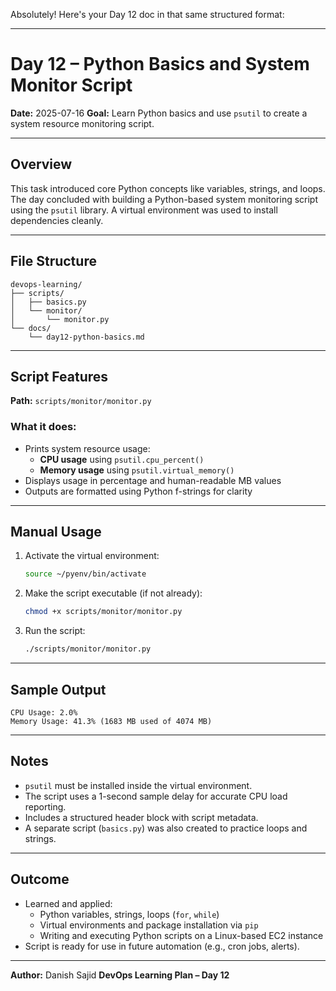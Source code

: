 Absolutely! Here's your Day 12 doc in that same structured format:

---

# Day 12 – Python Basics and System Monitor Script

**Date:** 2025-07-16
**Goal:** Learn Python basics and use `psutil` to create a system resource monitoring script.

---

## Overview

This task introduced core Python concepts like variables, strings, and loops. The day concluded with building a Python-based system monitoring script using the `psutil` library. A virtual environment was used to install dependencies cleanly.

---

## File Structure

```
devops-learning/
├── scripts/
│   ├── basics.py
│   └── monitor/
│       └── monitor.py
└── docs/
    └── day12-python-basics.md
```

---

## Script Features

**Path:** `scripts/monitor/monitor.py`

### What it does:

- Prints system resource usage:
  - **CPU usage** using `psutil.cpu_percent()`
  - **Memory usage** using `psutil.virtual_memory()`
- Displays usage in percentage and human-readable MB values
- Outputs are formatted using Python f-strings for clarity

---

## Manual Usage

1. Activate the virtual environment:

   ```bash
   source ~/pyenv/bin/activate
   ```

2. Make the script executable (if not already):

   ```bash
   chmod +x scripts/monitor/monitor.py
   ```

3. Run the script:

   ```bash
   ./scripts/monitor/monitor.py
   ```

---

## Sample Output

```
CPU Usage: 2.0%
Memory Usage: 41.3% (1683 MB used of 4074 MB)
```

---

## Notes

- `psutil` must be installed inside the virtual environment.
- The script uses a 1-second sample delay for accurate CPU load reporting.
- Includes a structured header block with script metadata.
- A separate script (`basics.py`) was also created to practice loops and strings.

---

## Outcome

- Learned and applied:
  - Python variables, strings, loops (`for`, `while`)
  - Virtual environments and package installation via `pip`
  - Writing and executing Python scripts on a Linux-based EC2 instance
- Script is ready for use in future automation (e.g., cron jobs, alerts).

---

**Author:** Danish Sajid
**DevOps Learning Plan – Day 12**

